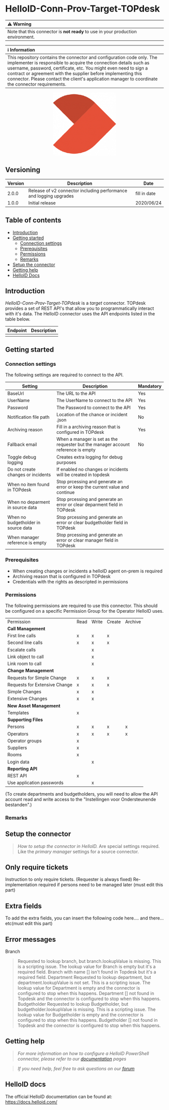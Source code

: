 # HelloID-Conn-Prov-Target-TOPdesk

| :warning: Warning |
|:---------------------------|
| Note that this connector is **not ready** to use in your production environment.       |

| :information_source: Information |
|:---------------------------|
| This repository contains the connector and configuration code only. The implementer is responsible to acquire the connection details such as username, password, certificate, etc. You might even need to sign a contract or agreement with the supplier before implementing this connector. Please contact the client's application manager to coordinate the connector requirements.       |

<p align="center">
  <img src="assets/logo.png">
</p>

## Versioning
| Version | Description | Date |
| - | - | - |
| 2.0.0   | Release of v2 connector including performance and logging upgrades | fill in date  |
| 1.0.0   | Initial release | 2020/06/24  |

## Table of contents

- [Introduction](#Introduction)
- [Getting started](#Getting-started)
  + [Connection settings](#Connection-settings)
  + [Prerequisites](#Prerequisites)
  + [Permissions](#Permissions)
  + [Remarks](#Remarks)
- [Setup the connector](@Setup-The-Connector)
- [Getting help](#Getting-help)
- [HelloID Docs](#HelloID-docs)

## Introduction

_HelloID-Conn-Prov-Target-TOPdesk_ is a _target_ connector. TOPdesk provides a set of REST API's that allow you to programmatically interact with it's data. The HelloID connector uses the API endpoints listed in the table below.

| Endpoint     | Description |
| ------------ | ----------- |
|              |             |

## Getting started

### Connection settings

The following settings are required to connect to the API.

| Setting                             | Description                                                                       | Mandatory   |
| ------------                        | -----------                                                                       | ----------- |
| BaseUrl                             | The URL to the API                                                                | Yes         |
| UserName                            | The UserName to connect to the API                                                | Yes         |
| Password                            | The Password to connect to the API                                                | Yes         |
| Notification file path              | Location of the chance or incident .json                                          | No          |
| Archiving reason                    | Fill in a archiving reason that is configured in TOPdesk                          | Yes         |
| Fallback email                      | When a manager is set as the requester but the manager account reference is empty | No          |
| Toggle debug logging                | Creates extra logging for debug purposes                                          |             |
| Do not create changes or incidents  | If enabled no changes or incidents will be created in topdesk                     |             |
| When no item found in TOPdesk       | Stop prcessing and generate an error or keep the current value and continue       |             |
| When no deparment in source data    | Stop prcessing and generate an error or clear deparment field in TOPdesk          |             |
| When no budgetholder in source data | Stop prcessing and generate an error or clear budgetholder field in TOPdesk       |             |
| When manager reference is empty     | Stop prcessing and generate an error or clear manager field in TOPdesk            |             |

### Prerequisites
  - When creating changes or incidents a helloID agent on-prem is required
  - Archiving reason that is configured in TOPdesk
  - Credentials with the rights as descripted in permissions

### Permissions

The following permissions are required to use this connector. This should be configured on a specific Permission Group for the Operator HelloID uses.
<table>
<tr><td>Permission</td><td>Read</td><td>Write</td><td>Create</td><td>Archive</td></tr>

<tr><td><b>Call Management</b></td><td>&nbsp;</td><td>&nbsp;</td><td>&nbsp;</td><td>&nbsp;</td></tr>
<tr><td>First line calls</td><td>x</td><td>x</td><td>x</td><td>&nbsp;</td></tr>
<tr><td>Second line calls</td><td>x</td><td>x</td><td>x</td><td>&nbsp;</td></tr>
<tr><td>Escalate calls</td><td>&nbsp;</td><td>x</td><td>&nbsp;</td><td>&nbsp;</td></tr>
<tr><td>Link object to call</td><td>&nbsp;</td><td>x</td><td>&nbsp;</td><td>&nbsp;</td></tr>
<tr><td>Link room to call</td><td>&nbsp;</td><td>x</td><td>&nbsp;</td><td>&nbsp;</td></tr>

<tr><td><b>Change Management</b></td><td>&nbsp;</td><td>&nbsp;</td><td>&nbsp;</td><td>&nbsp;</td></tr>
<tr><td>Requests for Simple Change</td><td>x</td><td>x</td><td>x</td><td>&nbsp;</td></tr>
<tr><td>Requests for Extensive Change</td><td>x</td><td>x</td><td>x</td><td>&nbsp;</td></tr>
<tr><td>Simple Changes</td><td>x</td><td>x</td><td>&nbsp;</td><td>&nbsp;</td></tr>
<tr><td>Extensive Changes</td><td>x</td><td>x</td><td>&nbsp;</td><td>&nbsp;</td></tr>

<tr><td><b>New Asset Management</b></td><td>&nbsp;</td><td>&nbsp;</td><td>&nbsp;</td><td>&nbsp;</td></tr>
<tr><td>Templates</td><td>x</td><td>&nbsp;</td><td>&nbsp;</td><td>&nbsp;</td></tr>

<tr><td><b>Supporting Files</b></td><td>&nbsp;</td><td>&nbsp;</td><td>&nbsp;</td><td>&nbsp;</td></tr>
<tr><td>Persons</td><td>x</td><td>x</td><td>x</td><td>x</td></tr>
<tr><td>Operators</td><td>x</td><td>x</td><td>x</td><td>x</td></tr>
<tr><td>Operator groups</td><td>x</td><td>&nbsp;</td><td>&nbsp;</td><td>&nbsp;</td></tr>
<tr><td>Suppliers</td><td>x</td><td>&nbsp;</td><td>&nbsp;</td><td>&nbsp;</td></tr>
<tr><td>Rooms</td><td>x</td><td>&nbsp;</td><td>&nbsp;</td><td>&nbsp;</td></tr>
<tr><td>Login data</td><td>&nbsp;</td><td>x</td><td>&nbsp;</td><td>&nbsp;</td></tr>

<tr><td><b>Reporting API</b></td><td>&nbsp;</td><td>&nbsp;</td><td>&nbsp;</td><td>&nbsp;</td></tr>
<tr><td>REST API</td><td>x</td><td>&nbsp;</td><td>&nbsp;</td><td>&nbsp;</td></tr>
<tr><td>Use application passwords</td><td>&nbsp;</td><td>x</td><td>&nbsp;</td><td>&nbsp;</td></tr>

</table>

(To create departments and budgetholders, you will need to allow the API account read and write access to the "Instellingen voor Ondersteunende bestanden".)

### Remarks

## Setup the connector

> _How to setup the connector in HelloID._ Are special settings required. Like the _primary manager_ settings for a source connector.

## Only require tickets
Instruction to only require tickets. (Requester is always fixed)
Re-implementation required if persons need to be managed later
(must edit this part)


## Extra fields
To add the extra fields, you can insert the following code here.... and there... etc(must edit this part)

## Error messages
Branch
> Requested to lookup branch, but branch.lookupValue is missing. This is a scripting issue.
> The lookup value for Branch is empty but it's a required field.
> Branch with name [<name>] isn't found in Topdesk but it's a required field.
Department
> Requested to lookup department, but department.lookupValue is not set. This is a scripting issue.
> The lookup value for Department is empty and the connector is configured to stop when this happens.
> Department [<name>] not found in Topdesk and the connector is configured to stop when this happens.
Budgetholder
> Requested to lookup Budgetholder, but budgetholder.lookupValue is missing. This is a scripting issue.
> The lookup value for Budgetholder is empty and the connector is configured to stop when this happens.
> Budgetholder [<name>] not found in Topdesk and the connector is configured to stop when this happens.



## Getting help

> _For more information on how to configure a HelloID PowerShell connector, please refer to our [documentation](https://docs.helloid.com/hc/en-us/articles/360012558020-Configure-a-custom-PowerShell-target-system) pages_

> _If you need help, feel free to ask questions on our [forum](https://forum.helloid.com)_

## HelloID docs

The official HelloID documentation can be found at: https://docs.helloid.com/
